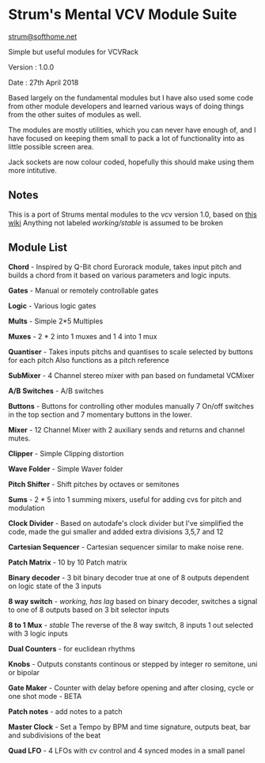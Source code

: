 # Strum's Mental VCV Module Suite

strum@softhome.net

Simple but useful modules for VCVRack

Version : 1.0.0

Date : 27th April 2018

Based largely on the fundamental modules but I have also used some code from other module
developers and learned various ways of doing things from the other suites of modules as well.

The modules are mostly utilities, which you can never have enough of, and I have
focused on keeping them small to pack a lot of functionality into as little possible screen area.

Jack sockets are now colour coded, hopefully this should make using them more intitutive. 

## Notes

This is a port of Strums mental modules to the vcv version 1.0, based on [this wiki](https://vcvrack.com/manual/Migrate1.html#)
Anything not labeled *working/stable* is assumed to be broken
## Module List

**Chord** - 
  Inspired by Q-Bit chord Eurorack module, takes input pitch and builds a chord
  from it based on various parameters and logic inputs.

**Gates** - 
  Manual or remotely controllable gates

**Logic** - 
  Various logic gates

**Mults** - 
  Simple 2*5 Multiples

**Muxes** - 
  2 * 2 into 1 muxes and 1 4 into 1 mux

**Quantiser** - 
  Takes inputs pitchs and quantises to scale selected by buttons for each pitch
  Also functions as a pitch reference

**SubMixer** - 
  4 Channel stereo mixer with pan based on fundametal VCMixer

**A/B Switches** - 
  A/B switches

**Buttons** - 
  Buttons for controlling other modules manually
  7 On/off switches in the top section and 7 momentary buttons in the lower.
  
**Mixer** - 
  12 Channel Mixer with 2 auxiliary sends and returns and channel mutes.

**Clipper** - 
  Simple Clipping distortion

**Wave Folder** - 
  Simple Waver folder
  
**Pitch Shifter** - 
  Shift pitches by octaves or semitones

**Sums** - 
  2 * 5 into 1 summing mixers, useful for adding cvs for pitch and modulation   

**Clock Divider** - 
  Based on autodafe's clock divider but I've simplified the code, made the gui
  smaller and added extra divisions 3,5,7 and 12
  
**Cartesian Sequencer** - 
  Cartesian sequencer similar to make noise rene.
  
**Patch Matrix** - 
  10 by 10 Patch matrix
  
**Binary decoder** - 
  3 bit binary decoder true at one of 8 outputs dependent on logic state of the 3 inputs
  
**8 way switch** - *working, has lag*
 based on binary decoder, switches a signal to one of 8 outputs based on 3 bit selector inputs

**8 to 1 Mux** - *stable*
   The reverse of the 8 way switch, 8 inputs 1 out selected with 3 logic inputs

**Dual Counters** - for euclidean rhythms

**Knobs** - Outputs constants continous or stepped by integer ro semitone, uni or bipolar

**Gate Maker** - Counter with delay before opening and after closing, cycle or one shot mode - BETA

**Patch notes** - add notes to a patch

**Master Clock** - Set a Tempo by BPM and time signature, outputs beat, bar and subdivisions of the beat

**Quad LFO** - 4 LFOs with cv control and 4 synced modes in a small panel 

